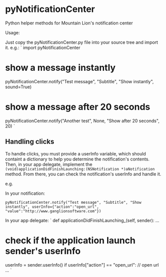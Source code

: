 pyNotificationCenter
====================

Python helper methods for Mountain Lion's notification center

Usage:

Just copy the pyNotificationCenter.py file into your source tree and import it.
e.g.:
`
import pyNotificationCenter
# show a message instantly
pyNotificationCenter.notify("Test message", "Subtitle", "Show instantly", sound=True)
# show a message after 20 seconds
pyNotificationCenter.notify("Another test", None, "Show after 20 seconds", 20)
`

Handling clicks
---------------

To handle clicks, you must provide a userInfo variable, which should containt a
dictionary to help you determine the notification's contents. Then, in your
app delegate, implement the
`(void)applicationDidFinishLaunching:(NSNotification *)aNotification`
method. From there, you can check the notification's userInfo and handle it.

e.g.

In your notification:

`
pyNotificationCenter.notify("Test message", "Subtitle", "Show instantly", userInfo={"action":"open_url", "value":"http://www.ganglionsoftware.com"})
`

In your app delegate:
`
def applicationDidFinishLaunching_(self, sender):
  ...
  # check if the application launch sender's userInfo
  userInfo = sender.userInfo()
  if userInfo["action"] == "open_url":
    // open url
  ...
`
